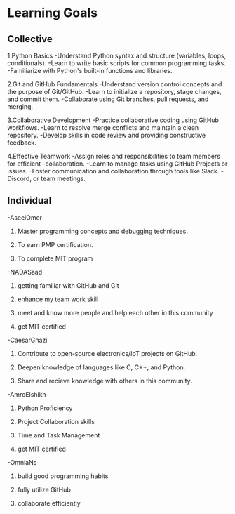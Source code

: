 # Learning Goals

## Collective

1.Python Basics
-Understand Python syntax and structure (variables, loops, conditionals).
-Learn to write basic scripts for common programming tasks.
-Familiarize with Python's built-in functions and libraries.

2.Git and GitHub Fundamentals
-Understand version control concepts and the purpose of Git/GitHub.
-Learn to initialize a repository, stage changes, and commit them.
-Collaborate using Git branches, pull requests, and merging.

3.Collaborative Development
-Practice collaborative coding using GitHub workflows.
-Learn to resolve merge conflicts and maintain a clean repository.
-Develop skills in code review and providing constructive feedback.

4.Effective Teamwork
-Assign roles and responsibilities to team members for efficient -collaboration.
-Learn to manage tasks using GitHub Projects or issues.
-Foster communication and collaboration through tools like Slack.
-Discord, or team meetings.

## Individual

-AseelOmer

1. Master programming concepts and debugging techniques.

2. To earn PMP certification.

3. To complete MIT program

-NADASaad

1. getting familiar with GitHub and Git
2. enhance my team work skill

3. meet and know more people and help each other in this community

4. get MIT certified

-CaesarGhazi

1. Contribute to open-source electronics/IoT projects on GitHub.

2. Deepen knowledge of languages like C, C++, and Python.

3. Share and recieve knowledge with others in this community.

-AmroElshikh

1. Python Proficiency

2. Project Collaboration skills

3. Time and Task Management

4. get MIT certified

-OmniaNs

1. build good programming habits

2. fully utilize GitHub

3. collaborate efficiently
